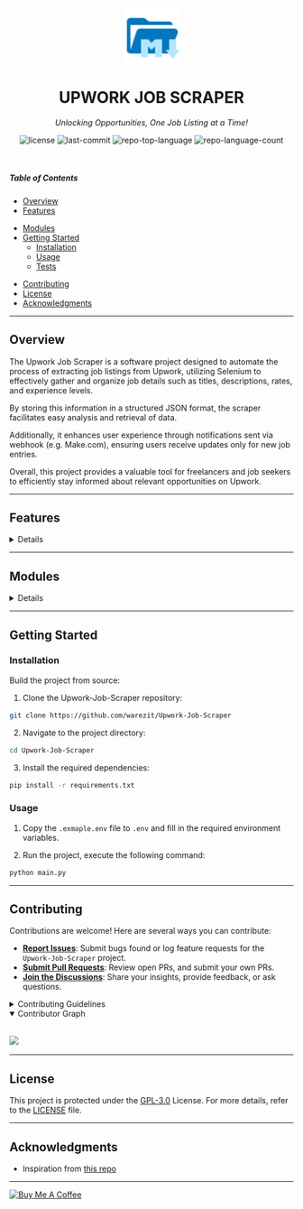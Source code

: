 <p align="center">
  <img src="https://raw.githubusercontent.com/PKief/vscode-material-icon-theme/ec559a9f6bfd399b82bb44393651661b08aaf7ba/icons/folder-markdown-open.svg" width="20%" alt="UPWORK-JOB-SCRAPER-logo">
</p>
<p align="center">
    <h1 align="center">UPWORK JOB SCRAPER</h1>
</p>
<p align="center">
    <em>Unlocking Opportunities, One Job Listing at a Time!</em>
</p>
<p align="center">
	<img src="https://img.shields.io/github/license/warezit/Upwork-Job-Scraper?style=default&logo=opensourceinitiative&logoColor=white&color=0080ff" alt="license">
	<img src="https://img.shields.io/github/last-commit/warezit/Upwork-Job-Scraper?style=default&logo=git&logoColor=white&color=0080ff" alt="last-commit">
	<img src="https://img.shields.io/github/languages/top/warezit/Upwork-Job-Scraper?style=default&color=0080ff" alt="repo-top-language">
	<img src="https://img.shields.io/github/languages/count/warezit/Upwork-Job-Scraper?style=default&color=0080ff" alt="repo-language-count">
</p>
<p align="center">
	<!-- default option, no dependency badges. -->
</p>

<br>

#####  Table of Contents

- [ Overview](#-overview)
- [ Features](#-features)
<!-- - [ Repository Structure](#-repository-structure) -->
- [ Modules](#-modules)
- [ Getting Started](#-getting-started)
    <!-- - [ Prerequisites](#-prerequisites) -->
    - [ Installation](#-installation)
    - [ Usage](#-usage)
    - [ Tests](#-tests)
<!-- - [ Project Roadmap](#-project-roadmap) -->
- [ Contributing](#-contributing)
- [ License](#-license)
- [ Acknowledgments](#-acknowledgments)

---

##  Overview

The Upwork Job Scraper is a software project designed to automate the process of extracting job listings from Upwork, utilizing Selenium to effectively gather and organize job details such as titles, descriptions, rates, and experience levels.

By storing this information in a structured JSON format, the scraper facilitates easy analysis and retrieval of data. 

Additionally, it enhances user experience through notifications sent via webhook (e.g. Make.com), ensuring users receive updates only for new job entries. 

Overall, this project provides a valuable tool for freelancers and job seekers to efficiently stay informed about relevant opportunities on Upwork.

---

##  Features

<details closed>

|    |   Feature         | Description |
|----|-------------------|---------------------------------------------------------------|
| ⚙️  | **Architecture**  | The project leverages a structured architecture utilizing Python with Selenium for web scraping. It organizes job data in JSON format, promoting efficient data manipulation and retrieval. |
| 🔩 | **Code Quality**  | The code is well-structured and follows Python conventions, ensuring readability and maintainability. It emphasizes clarity and the use of descriptive variable names throughout. |
| 📄 | **Documentation** | Documentation is minimal; it lacks extensive inline comments and a comprehensive README. However, some functions have straightforward docstrings that explain their purpose. |
| 🔌 | **Integrations**  | Integrates with libraries like Selenium for web automation and Requests for handling web requests, supporting robust data scraping from Upwork. |
| 🧩 | **Modularity**    | The codebase is somewhat modular, with separate scripts for scraping and data management. However, further abstraction could improve reusability across various components. |
| 🧪 | **Testing**       | The project does not appear to include any explicit testing frameworks or test cases, limiting the ability to validate functionality and catch potential bugs. |
| ⚡️  | **Performance**   | The performance is generally efficient for moderate workloads, but reliance on Selenium can lead to slower execution compared to API-based scraping under heavier loads. |
| 🛡️ | **Security**      | Basic security measures like using `python-dotenv` for environment variable management are in place, but further measures for data protection and access control may be necessary. |
| 📦 | **Dependencies**  | Key dependencies include `Selenium`, `Requests`, and `python-dotenv`, enabling web scraping, HTTP requests, and environment variable management respectively. |
| 🚀 | **Scalability**   | The design allows for basic scalability, though heavy traffic may lead to performance bottlenecks due to the synchronous nature of Selenium-based scraping without optimizations. |
</details>

<!-- ---

##  Repository Structure

```sh
└── Upwork-Job-Scraper/
    ├── LICENSE
    ├── README.md
    ├── job_feed.py
    ├── main.py
    └── requirements.txt
``` -->

---

##  Modules

<details closed><summary>Details</summary>

| File | Summary |
| --- | --- |
| [job_feed.py](https://github.com/warezit/Upwork-Job-Scraper/blob/main/job_feed.py) | Facilitates job data scraping from Upwork by leveraging Selenium to gather job listings based on a specified search term. Aggregates job details, such as title, description, rate, experience level, and tags, subsequently storing the information in a structured JSON format for further analysis within the repository’s architecture. |
| [requirements.txt](https://github.com/warezit/Upwork-Job-Scraper/blob/main/requirements.txt) | Defines essential dependencies for the Upwork Job Scraper project, enabling environment configuration, web requests, and browser automation. By specifying these libraries, the architecture supports efficient job data extraction and interaction with web pages, ensuring the project operates seamlessly across different environments. |
| [main.py](https://github.com/warezit/Upwork-Job-Scraper/blob/main/main.py) | Facilitates job scraping and notification by utilizing Selenium to extract job listings, storing them in JSON format, and sending updates via a webhook. Enhances automation by managing data persistence and ensuring only new job entries are communicated, seamlessly integrating into the Upwork Job Scraper’s overall functionality. |

</details>

---

##  Getting Started

<!-- ###  Prerequisites

**Python**: `version x.y.z` -->

###  Installation

Build the project from source:

1. Clone the Upwork-Job-Scraper repository:
```sh
git clone https://github.com/warezit/Upwork-Job-Scraper
```

2. Navigate to the project directory:
```sh
cd Upwork-Job-Scraper
```

3. Install the required dependencies:
```sh
pip install -r requirements.txt
```

###  Usage

1. Copy the `.exmaple.env` file to `.env` and fill in the required environment variables.

2. Run the project, execute the following command:

```sh
python main.py
```

<!-- ---

##  Project Roadmap

- [X] **`Task 1`**: <strike>Implement feature one.</strike>
- [ ] **`Task 2`**: Implement feature two.
- [ ] **`Task 3`**: Implement feature three. -->

---

##  Contributing

Contributions are welcome! Here are several ways you can contribute:

- **[Report Issues](https://github.com/warezit/Upwork-Job-Scraper/issues)**: Submit bugs found or log feature requests for the `Upwork-Job-Scraper` project.
- **[Submit Pull Requests](https://github.com/warezit/Upwork-Job-Scraper/blob/main/CONTRIBUTING.md)**: Review open PRs, and submit your own PRs.
- **[Join the Discussions](https://github.com/warezit/Upwork-Job-Scraper/discussions)**: Share your insights, provide feedback, or ask questions.

<details closed>
<summary>Contributing Guidelines</summary>

1. **Fork the Repository**: Start by forking the project repository to your github account.
2. **Clone Locally**: Clone the forked repository to your local machine using a git client.
   ```sh
   git clone https://github.com/warezit/Upwork-Job-Scraper
   ```
3. **Create a New Branch**: Always work on a new branch, giving it a descriptive name.
   ```sh
   git checkout -b new-feature-x
   ```
4. **Make Your Changes**: Develop and test your changes locally.
5. **Commit Your Changes**: Commit with a clear message describing your updates.
   ```sh
   git commit -m 'Implemented new feature x.'
   ```
6. **Push to github**: Push the changes to your forked repository.
   ```sh
   git push origin new-feature-x
   ```
7. **Submit a Pull Request**: Create a PR against the original project repository. Clearly describe the changes and their motivations.
8. **Review**: Once your PR is reviewed and approved, it will be merged into the main branch. Congratulations on your contribution!
</details>

<details open>
<summary>Contributor Graph</summary>
<br>
<p align="left">
   <a href="https://github.com{/warezit/Upwork-Job-Scraper/}graphs/contributors">
      <img src="https://contrib.rocks/image?repo=warezit/Upwork-Job-Scraper">
   </a>
</p>
</details>

---

##  License

This project is protected under the [GPL-3.0](https://github.com/warezit/Upwork-Job-Scraper?tab=GPL-3.0-1-ov-file#readme) License. For more details, refer to the [LICENSE](https://github.com/warezit/Upwork-Job-Scraper?tab=GPL-3.0-1-ov-file#readme) file.

---

##  Acknowledgments

- Inspiration from [this repo](https://github.com/Vleo4/upwork-bot)

---

[![Buy Me A Coffee](https://img.buymeacoffee.com/button-api/?text=Buy%20me%20a%20coffee&emoji=&slug=warezitb&button_colour=FF5F5F&font_colour=ffffff&font_family=Cookie&outline_colour=000000&coffee_colour=ffffff)](https://buymeacoffee.com/warezitb)
